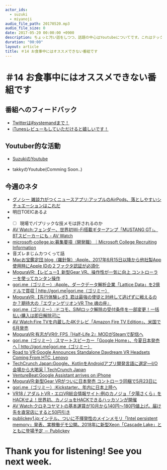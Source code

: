 ```yaml
---
actor_ids:
  - suzuki
  - miyanoji
audio_file_path: 20170520.mp3
audio_file_size: 0
date: 2017-05-20 00:00:00 +0900
description: ちょっと汚い話をしつつ、話題の中心はYoutubeについてです。これはテック系なの？？楽しいから大丈夫でしょう！
duration: "00:00"
layout: article
title: ＃14 お食事中にはオススメできない番組です
---
```

# ＃14 お食事中にはオススメできない番組です

## 番組へのフィードバック
* [Twitterは#systemandまで！](https://twitter.com/search?q=%23systemand)
* [iTunesレビューもしていただけると嬉しいです！](https://itunes.apple.com/jp/podcast/systemand-online/id1205168408?mt=2)

## Youtuber的な活動
* [SuzukiのYoutube](https://www.youtube.com/channel/UCqTozqKO5AWD8OccCnW3Rvw)

* takkyのYoutube(Comming Soon..)

## 今週のネタ
* [グノシー 雑談力がつくニュースアプリ:アップルのAirPods、落としやすいシチュエーションはこれだ](https://gunosy.com/articles/awgcG)
* 明日TOEICあるよ
* - [ ] 現場でパプリックな技メモは許されるのか
* [AV Watch:フェンダー、世界初Wi-Fi搭載ギターアンプ「MUSTANG GT」。BTスピーカーにも - AV Watch](http://av.watch.impress.co.jp/docs/news/1058207.html)
* [microsoft-college.jp:募集要項（開発職）｜Microsoft College Recruiting Information](http://microsoft-college.jp/recruit/development.html)
* 音ズレまじムカつくって話
* [Macお宝鑑定団 blog（羅針盤）:Apple、2017年6月15日以降から他社製App使用時にApple IDの２ファクタ認証が必須化](http://feedproxy.google.com/~r/macotakara/fMAL/~3/NMiu6IQPQVg/entry-32485.html)
* [MoguraVR:【レビュー】新型Gear VR、操作性が一気に向上 コントローラーを使ってカンタン操作](http://www.moguravr.com/new-gear-vr-3/)
* [gori.me（ゴリミー）:Apple、ダークデータ解析企業「Lattice Data」を2億ドルで買収 | <http://gori.me|gori.me>（ゴリミー）](https://gori.me/apple/apple-news/95851)
* [MoguraVR:【先行体験レポ】君は最強の使徒と対峙して逃げずに戦えるのか？期待大の『エヴァンゲリオンVR The 魂の座』](http://www.moguravr.com/eva-vr/)
* [gori.me（ゴリミー）:ドコモ、SIMロック解除の受付条件を一部変更！一括払い購入は即日解除可に](https://gori.me/mobile/smartphone/95910)
* [AV Watch:Fire TVを内蔵した4Kテレビ「Amazon Fire TV Edition」、米国で6月発売](http://rss.rssad.jp/rss/artclk/9AedEpHgKT6D/a72c6c29a214f9343667ca02cb41fefa?ul=NK_HngNn7mW1iQ5NMCHWFNhSqcaU7qUYpsSeEM1nUObs2zI3ogpuU7IF2GfGryqJK3d3D8KWCMKJBhz0C10fApqQhkLJ)
* [MoguraVR:有志がVR化 FPS『Half-Life 2』MODがSteamで配信へ](http://www.moguravr.com/half-life-2-mod-vr/)
* [gori.me（ゴリミー）:スマートスピーカー「Google Home」、今夏日本発売へ | <http://gori.me|gori.me>（ゴリミー）](https://gori.me/google/google-news/95928)
* [Road to VR:Google Announces Standalone Daydream VR Headsets Coming From HTC, Lenovo](http://www.roadtovr.com/google-announces-standalone-daydream-vr-headsets-coming-htc-lenovo/)
* [TechCrunch Japan:Google、KotlinをAndroidアプリ開発言語に選定―I/O会場から大喝采 | TechCrunch Japan](http://jp.techcrunch.com/2017/05/18/20170517google-makes-kotlin-a-first-class-language-for-writing-android-apps/)
* [VentureBeat:Google Assistant arrives on iPhone](https://venturebeat.com/2017/05/17/google-assistant-arrives-on-iphone/)
* [MoguraVR:新型Gear VRがついに日本発売 コントローラ同梱で5月23日に](http://www.moguravr.com/new-gear-vr-controlle/)
* [gori.me（ゴリミー）:Kickstarter、年内に日本上陸へ](https://gori.me/it/95947)
* [VR18 / アダルトVR・エロVR総合情報サイト:例のカノジョ「夕陽さくら」をHACKせよ！世界初、カノジョをHACKできるハッカソンが開催](http://vr18.jp/archives/4977)
* [AV Watch:クロネコヤマトの基本運賃が10月から140円～180円値上げ。届け先を直営店にすると50円引き](http://rss.rssad.jp/rss/artclk/9AedEpHgKT6D/bcce2183b7ee9831f20f312dafdca88f?ul=djk_nSnCmQ6ZB5mdOPybAuLa.7h05mFOAqb.FqACfwMiYG63zGFyD4DwfJV8qqoZ0us0ukxkUEqXqtaN.NdzUjQvEyTX)
* [publickey1.jp:インテル、ついに不揮発性のメインメモリ「Intel persistent memory」発表、実稼働デモ公開。2018年に新型Xeon「Cascade Lake」とともに登場予定 － Publickey](http://www.publickey1.jp/blog/17/intel_persistent_memory2018xeoncascade_lake.html)

# Thank you for listening! See you next week.
